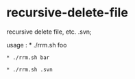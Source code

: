 recursive-delete-file
=====================

recursive delete file, etc. .svn;

usage :
    * ./rrm.sh foo

    * ./rrm.sh bar

    * ./rrm.sh .svn
